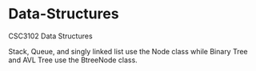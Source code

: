 # Data-Structures
CSC3102 Data Structures

Stack, Queue, and singly linked list use the Node class while Binary Tree and AVL Tree use the BtreeNode class.

